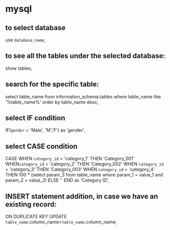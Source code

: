 # mysql

## to select database

use `database_name`;

## to see all the tables under the selected database:

show tables;

## search for the specific table:

select table_name
from information_schema.tables 
where table_name like '%table_name%'
order by table_name desc;


## select IF condition

IF(`gender` = 'Male', 'M','F') as 'gender',

## select CASE condition

CASE
	WHEN `category_id` = 'category_1' THEN 'Category_001'
	WHEN`category_id` = 'category_2' THEN 'Category_002'
	WHEN `category_id` = 'category_3' THEN 'Category_003'
	WHEN `category_id` = 'category_4' THEN 100 * (select param_3 from table_name where param_1  = value_1 and param_2 = value_2)
	ELSE ''
END as 'Category ID',

## INSERT statement addition, in case we have an existing record:

 ON DUPLICATE KEY
    UPDATE `table_name`.column_name=`table_name`.column_name;

